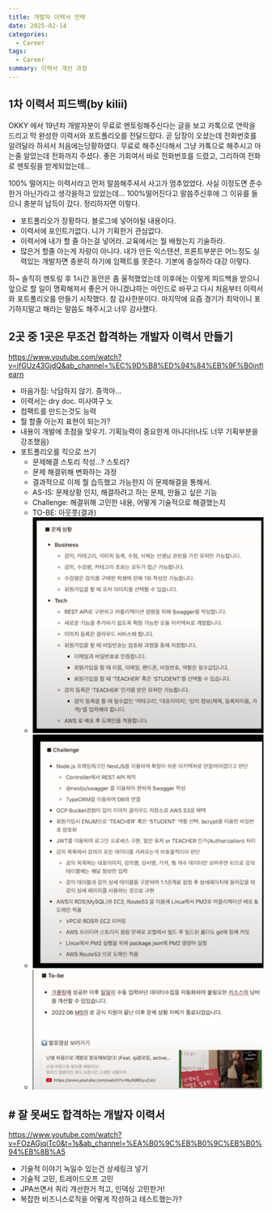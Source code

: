 ```yaml
---
title: 개발자 이력서 전략
date: 2025-02-14
categories:
  - Career
tags:
  - Career
summary: 이력서 개선 과정
---
```



## 1차 이력서 피드백(by kilii)
OKKY 에서 19년차 개발자분이 무료로 멘토링해주신다는 글을 보고 카톡으로 연락을 드리고 막 완성한 이력서와 포트폴리오를 전달드렸다. 곧 답장이 오셨는데 전화번호를 알려달라 하셔서 처음에는당황하였다. 무료로 해주신다해서 그냥 카톡으로 해주시고 마는줄 알았는데 전화까지 주셨다. 좋은 기회여서 바로 전화번호를 드렸고, 그리하여 전화로 멘토링을 받게되었는데...

100% 떨어지는 이력서라고 먼저 말씀해주셔서 사고가 멈추었었다. 사실 이정도면 준수한거 아닌가라고 생각을하고 있었는데... 100%떨어진다고 말씀주신후에 그 이유를 들으니 충분히 납득이 갔다. 정리하자면 이렇다.
- 포트폴리오가 장황하다. 블로그에 넣어야될 내용이다.
- 이력서에 포인트가없다. 니가 기획한거 관심없다.
- 이력서에 내가 할 줄 아는걸 넣어라. 교육에서는 뭘 배웠는지 기술하라.
- 많은거 할줄 아는게 자랑이 아니다. 내가 만든 익스텐션, 프론트부분은 어느정도 실력있는 개발자면 충분히 하기에 임팩트를 못준다. 기본에 충실하라
대강 이렇다. 

하~ 솔직히 멘토링 후 1시간 동안은 좀 울적했었는데 이후에는 이렇게 피드백을 받으니 앞으로 할 일이 명확해져서 좋은거 아니겠냐하는 마인드로 바꾸고 다시 처음부터 이력서와 포트폴리오를 만들기 시작했다. 참 감사한분이다. 마지막에 요즘 경기가 최악이니 포기하지말고 해라는 말씀도 해주시고 너무 감사했다.

## 2곳 중 1곳은 무조건 합격하는 개발자 이력서 만들기
https://www.youtube.com/watch?v=ifGUz43GjdQ&ab_channel=%EC%9D%B8%ED%94%84%EB%9F%B0inflearn
- 마음가짐: 낙담하지 않기. 중꺽마...
- 이력서는 dry doc. 미사여구 노
- 컴팩트를 만드는것도 능력
- 뭘 할줄 아는지 표현이 되는가?
- 내용이 개발에 초점을 맞우기. 기획능력이 중요한게 아니다!(나도 너무 기획부분을 강조했음)
- 포트폴리오를 킥으로 쓰기
	- 문제해결 스토리 작성...? 스토리?
	- 문제 해결위해 변화하는 과정
	- 결과적으로 이제 뭘 습득했고 가능한지 이 문제해결을 통해서.
	- AS-IS: 문제상황 인지, 해결하려고 하는 문제, 만들고 싶은 기능
	- Challenge: 해결위해 고민한 내용, 어떻게 기술적으로 해결했는지
	- TO-BE: 아웃풋(결과)
	- ![](../../images/SCR-20250214-lljm.png)
	- ![](../../images/SCR-20250214-lloe.png)
	- ![](../../images/SCR-20250214-llxi.png)

## # 잘 못써도 합격하는 개발자 이력서
https://www.youtube.com/watch?v=FOzAGjqiTc0&t=1s&ab_channel=%EA%B0%9C%EB%B0%9C%EB%B0%94%EB%8B%A5

- 기술적 이야기 녹일수 있는건 상세링크 넣기
- 기술적 고민, 트레이드오프 고민
- JPA쓰면서 쿼리 개선한거 적고, 인덱싱 고민한거!
- 복잡한 비즈니스로직을 어떻게 작성하고 테스트했는가?
